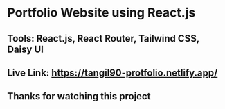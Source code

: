 # Portfolio Website using React.js

## Tools: React.js, React Router, Tailwind CSS, Daisy UI

## Live Link: https://tangil90-protfolio.netlify.app/

## Thanks for watching this project
